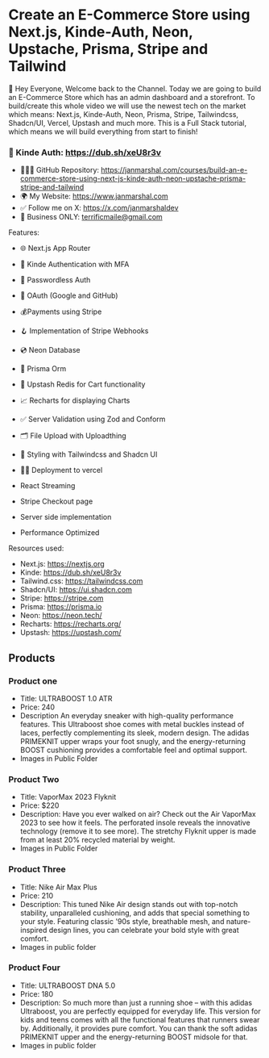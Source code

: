 # Create an E-Commerce Store using Next.js, Kinde-Auth, Neon, Upstache, Prisma, Stripe and Tailwind



🌟 Hey Everyone, Welcome back to the Channel. Today we are going to build an E-Commerce Store which has an admin dashboard and a storefront. To build/create this whole video we will use the newest tech on the market which means: Next.js, Kinde-Auth, Neon, Prisma, Stripe, Tailwindcss, Shadcn/UI, Vercel, Upstash and much more. This is a Full Stack tutorial, which means we will build everything from start to finish!

### 🚀 Kinde Auth: https://dub.sh/xeU8r3v

- 👨🏻‍💻 GitHub Repository: https://janmarshal.com/courses/build-an-e-commerce-store-using-next-js-kinde-auth-neon-upstache-prisma-stripe-and-tailwind
- 🌍 My Website: https://www.janmarshal.com
- ✅ Follow me on X: https://x.com/janmarshaldev
- 📧 Business ONLY: terrificmaile@gmail.com

Features: 
- 🌐 Next.js App Router
- 🔐 Kinde Authentication with MFA
- 📧 Passwordless Auth
- 🔑 OAuth (Google and GitHub)
- 💰Payments using Stripe 
- 🪝 Implementation of Stripe Webhooks
- 💿 Neon Database
- 💨 Prisma Orm
- 🚀 Upstash Redis for Cart functionality
- 📈 Recharts for displaying Charts
- ✅ Server Validation using Zod and Conform
- 🗂️ File Upload with Uploadthing
- 🎨 Styling with Tailwindcss and Shadcn UI
- 😶‍🌫️ Deployment to vercel

- React Streaming
- Stripe Checkout page
- Server side implementation 
- Performance Optimized


Resources used:
- Next.js: https://nextjs.org
- Kinde: https://dub.sh/xeU8r3v
- Tailwind.css: https://tailwindcss.com
- Shadcn/UI: https://ui.shadcn.com
- Stripe: https://stripe.com
- Prisma: https://prisma.io
- Neon: https://neon.tech/
- Recharts: https://recharts.org/
- Upstash: https://upstash.com/



## Products

### Product one
- Title: ULTRABOOST 1.0 ATR
- Price: 240
- Description An everyday sneaker with high-quality performance features. This Ultraboost shoe comes with metal buckles instead of laces, perfectly complementing its sleek, modern design. The adidas PRIMEKNIT upper wraps your foot snugly, and the energy-returning BOOST cushioning provides a comfortable feel and optimal support.
- Images in Public Folder

### Product Two
- Title: VaporMax 2023 Flyknit
- Price: $220
- Description: Have you ever walked on air? Check out the Air VaporMax 2023 to see how it feels. The perforated insole reveals the innovative technology (remove it to see more). The stretchy Flyknit upper is made from at least 20% recycled material by weight.
- Images in Public Folder

### Product Three
- Title: Nike Air Max Plus
- Price: 210
- Description: This tuned Nike Air design stands out with top-notch stability, unparalleled cushioning, and adds that special something to your style. Featuring classic '90s style, breathable mesh, and nature-inspired design lines, you can celebrate your bold style with great comfort.
- Images in public folder

### Product Four
- Title: ULTRABOOST DNA 5.0
- Price: 180
- Description: So much more than just a running shoe – with this adidas Ultraboost, you are perfectly equipped for everyday life. This version for kids and teens comes with all the functional features that runners swear by. Additionally, it provides pure comfort. You can thank the soft adidas PRIMEKNIT upper and the energy-returning BOOST midsole for that.
- Images in public folder

